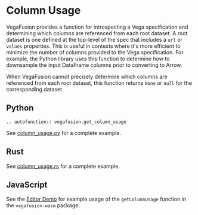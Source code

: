 # Column Usage
VegaFusion provides a function for introspecting a Vega specification and determining which columns are referenced from each root dataset. A root dataset is one defined at the top-level of the spec that includes a `url` or `values` properties. This is useful in contexts where it's more efficient to minimize the number of columns provided to the Vega specification. For example, the Python library uses this function to determine how to downsample the input DataFrame columns prior to converting to Arrow.

When VegaFusion cannot precisely determine which columns are referenced from each root dataset, this function returns `None` or `null` for the corresponding dataset.

## Python
```{eval-rst}
.. autofunction:: vegafusion.get_column_usage
```

See [column_usage.py](https://github.com/vega/vegafusion/tree/main/examples/python-examples/column_usage.py) for a complete example.

## Rust
See [column_usage.rs](https://github.com/vega/vegafusion/tree/main/examples/rust-examples/examples/column_usage.rs) for a complete example.

## JavaScript
See the [Editor Demo](https://github.com/vega/vegafusion/tree/main/examples/editor-demo/src/index.js) for example usage of the `getColumnUsage` function in the `vegafusion-wasm` package.
